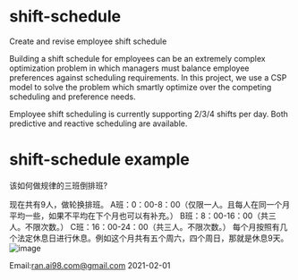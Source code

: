 
# shift-schedule
Create and revise employee shift schedule

Building a shift schedule for employees can be an extremely complex optimization problem in which managers must balance employee preferences against scheduling requirements. In this project, we use a CSP model to solve the problem which smartly optimize over the competing scheduling and preference needs.

Employee shift scheduling is currently supporting 2/3/4 shifts per day. Both predictive and reactive scheduling are available.



# shift-schedule example

该如何做规律的三班倒排班?

现在共有9人，做轮换排班。
A班：0：00-8：00（仅限一人。且每人在同一个月平均一些，如果不平均在下个月也可以有补充。）
B班：8：00-16：00（共三人。不限次数。）
C班：16：00-24：00（共三人。不限次数。）
每个月按照有几个法定休息日进行休息。例如这个月共有五个周六，四个周日，那就是休息9天。
![image](https://user-images.githubusercontent.com/84350533/119012794-a5a1a800-b996-11eb-8254-cbe54cebc874.png)


Email:ran.ai98.com@gmail.com 2021-02-01
